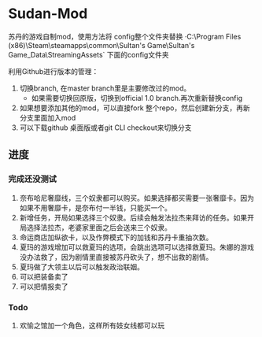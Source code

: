 # Sudan-Mod

苏丹的游戏自制mod，使用方法将 config整个文件夹替换 ·C:\Program Files (x86)\Steam\steamapps\common\Sultan's Game\Sultan's Game_Data\StreamingAssets` 下面的config文件夹

利用Github进行版本的管理：
1. 切换branch, 在master branch里是主要修改过的mod。
   - 如果需要切换回原版，切换到official 1.0 branch.再次重新替换config
2. 如果想要添加其他的mod，可以直接fork 整个repo，然后创建新分支，再新分支里面加入mod
3. 可以下载github 桌面版或者git CLI checkout来切换分支
## 进度
### 完成还没测试
1. 奈布哈尼奢靡线，三个奴隶都可以购买。如果选择都买需要一张奢靡卡。因为如果不用奢靡卡，是奈布付一半钱，只能买一个。
2. 新增任务，开局如果选择三个奴隶。后续会触发法拉杰来拜访的任务。如果开局选择法拉杰，老婆家里面之后会送来三个奴隶。
3. 命运商店加纵欲卡，以及作弊模式下的加钱和苏丹卡重抽次数。
4. 夏玛的游戏增加可以救夏玛的选项，会跳出选项可以选择救夏玛。朱娜的游戏没办法救了，因为剧情里直接被苏丹砍头了，想不出救的剧情。
5. 夏玛做了大领主以后可以触发政治联姻。
6. 可以把装备卖了
7. 可以把情报卖了

### Todo
1. 欢愉之馆加一个角色，这样所有妓女线都可以玩
